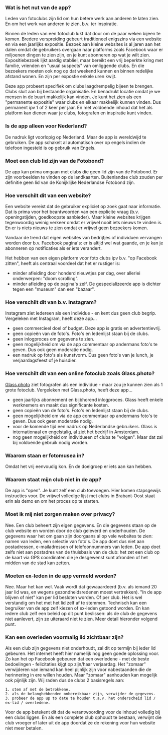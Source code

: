 ###  Wat is het nut van de app?

Leden van fotoclubs zijn lid om hun betere werk aan anderen te laten zien. En om het werk van anderen te zien, b.v. ter inspiratie.

Binnen de leden van een fotoclub lukt dat door om de paar weken bijeen te komen. 
Bredere verspreiding gebeurt traditioneel enigszins via een website en via een jaarlijks expositie.
Bezoek aan kleine websites is al jaren aan het dalen omdat de gebruikers overgaan naar platforms 
zoals Facebook waar er miljoenen dingen te zien zijn, en je kunt abonneren op wat je wilt zien.
Expositiebezoek lijkt aardig stabliel, maar bereikt een vrij beperkte kring met familie, vrienden en "usual suspects" van omliggende clubs.
En die bezoekers moeten ook nog op dat weekend kunnen en binnen redelijke afstand wonen. En zijn per expostie enkele uren kwijt.

Deze app probeert specifiek om clubs laagdrempelig bijeen te brengen. Clubs sluit aan bij bestaande organisatie. 
En benadrukt locatie omdat je we mensen in de buurt makkelijk kan vinden.
Je kunt het zien als een "permanente expositie" waar clubs en elkaar makkelijk kunnen vinden. 
Dus permanent ipv 1 of 2 keer per jaar.
En met voldoende inhoud dat het als platform kan dienen waar je clubs, fotografen en inspiratie kunt vinden. 

### Is de app alleen voor Nederland?

De nadruk ligt voorlopig op Nederland. Maar de app is wereldwijd te gebruiken.
De app schakelt al automatisch over op engels indien de telefoon ingesteld is op gebruik van Engels.

### Moet een club lid zijn van de Fotobond?

De app kan prima omgaan met clubs die geen lid zijn van de Fotobond.
Er zijn voorbeelden te vinden op de landkaarten.
Buitenlandse club zouden per definitie geen lid van de Konijklijke Nederlandse Fotobond zijn.

### Hoe verschilt dit van een website?

Een website vereist dat de gebruiker expliciet op zoek gaat naar informatie.
Dat is prima voor het beantwoorden van een explicite vraag (b.v. openingstijden, goedkoopste aanbieder).
Maar kleine websites krijgen tegenwoordig weinig verkeer omdat er vrijwel nooit iets nieuws te vinden is.
En er is niets nieuws te zien omdat er vrijwel geen bezoekers komen. 

Vandaar de trend dat eigen websites van bedrijfjes of individuen vervangen worden door b.v. Facebook pagina's: 
er is altijd wel wat gaande, en je kan je abonneren op notificaties als er iets verandert.

Het hebben van een eigen platform voor foto clubs ipv b.v. "op Facebook zitten", heeft als centraal voordeel dat het er rustiger is:

- minder afleiding door honderd nieuwtjes per dag, over allerlei onderwerpen: "doom scrolling".
- minder afleiding op de pagina's zelf. De gespecializeerde app is dichter tegen een "museum" dan een "bazaar". 

### Hoe verschilt dit van b.v. Instagram?

Instagram ziet iedereen als een individue - en kent dus geen club begrip.
Vergeleken met Instagram, heeft deze app...

- geen commercieel doel of budget. Deze app is gratis en advertentievrij.
- geen copieën van de foto's. Foto's en ledenlijst staan bij de clubs.
- geen inlogproces om gegevens te zien.
- geen mogelijkheid om via de app commentaar op andermans foto's te geven. Dus ook geen moderatie nodig.
- een nadruk op foto's als kunstvorm. Dus geen foto's van je lunch, je verjaardagsfeest of je huisdier.

### Hoe verschilt dit van een online fotoclub zoals Glass.photo?

[Glass.photo](www.glass.photo) ziet fotografen als een individue - maar zou je kunnen zien als 1 grote fotoclub.
Vergeleken met Glass.photo, heeft deze app...

- geen jaarlijks abonnement en bijbhorend inlogproces. Glass heeft enkele werknemers en maakt dus significante kosten.
- geen copieën van de foto's. Foto's en ledenlijst staan bij de clubs.
- geen mogelijkheid om via de app commentaar op andermans foto's te geven. Dus ook geen moderatie nodig.
- voor de komende tijd een nadruk op Nederlandse gebruikers. Glass is internationaal en engelstalig, al ziet het bedrijf in Amsterdam.
- nog geen mogelijkheid om individueen of clubs te "volgen". Maar dat zal bij voldoende gebruik nodig worden.

### Waarom staan er fotomusea in?

Omdat het vrij eenvoudig kon. En de doelgroep er iets aan kan hebben.

### Waarom staat mijn club niet in de app?

De app is "open". Je kunt zelf een club toevoegen. Hier komen stapsgewijs instructies voor.
De vrijwel volledige lijst met clubs in Brabant-Oost staat erin als demo en om het proces op te starten.

### Moet ik mij niet zorgen maken over privacy?

Nee. Een club beheert zijn eigen gegevens. En die gegevens staan op de club website en worden door de club geleverd en onderhouden.
De gegevens waar het om gaan zijn doorgaans al op vele websites te zien: namen van leden, een selectie van foto's.
De app doet dus niet aan postadressen, e-mailadressen of telefoonnummers van leden.
De app doet zelfs niet aan postadres van de thuisbasis van de club: 
het zet een club op de kaart via GPS coordinaten die je desgewenst kunt afronden of het midden van de stad kan zetten.

###  Moeten ex-leden in de app vermeld worden?

Nee. Maar het kan wel. Vaak wordt dat gewaaardeerd (b.v. als iemand 20 jaar lid was, en wegens gezondheidsredenen moest vertrekken).
"In de app blijven of niet" kan per lid besloten worden. Of per club. Het is wel verstandig om het met het lid zelf af te stemmen.
Technisch kan een begruiker van de app zelf kiezen of ex-leden getoond worden.
En kan iedere club zelf een beleid op dit punt beslissen: als de club de gegevens niet aanlevert, zijn ze uiteraard niet te zien.
Meer detail hieronder volgend punt.

###  Kan een overleden voormalig lid zichtbaar zijn?

Als een club zijn gegevens niet onderhoudt, zal dit op termijn bij ieder lid gebeuren. 
Het internet heeft hier namelijk nog geen goede oplossing voor. 
Zo kan het op Facebook gebeuren dat een overledene - met de beste bedoelingen - felicitaties kijgt op zijn/haar verjaardag.
Het "zomaar" verwijderen van iemand kan heel pijnlijk zijn voor nabestaanden die de herinnering in ere willen houden.
Maar "zomaar" aanhouden kan mogelijk ook pijnlijk zijn. 
Wij raden dus de clubs 2 basisregels aan:

    1. stem af met de betrokkene.
    2. als de belanghebbenden onbereikbaar zijn, verwijder de gegevens.
    3. probeer de app up to date te houden t.a.v. het onderscheid lid / ex-lid / overledene.

Voor de app betekent dit dat de verantwoording voor de inhoud volledig bij een clubs liggen. 
En als een complete club ophoudt te bestaan, verwijnt die club vroeger of later uit de app
doordat ze de rekening voor hun website niet meer betalen.
